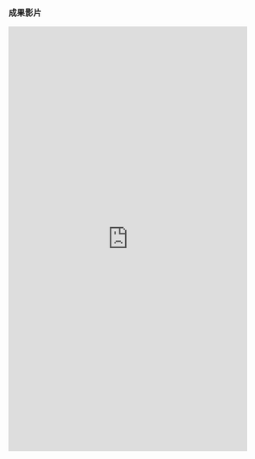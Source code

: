 ### 成果影片
<iframe width="473" height="841" src="https://www.youtube.com/embed/oBuXHXyaPDE" title="溫濕度WiFi" frameborder="0" allow="accelerometer; autoplay; clipboard-write; encrypted-media; gyroscope; picture-in-picture; web-share" allowfullscreen></iframe>

